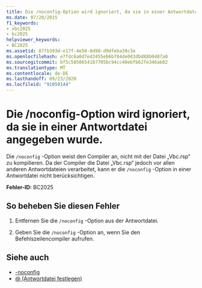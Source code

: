 ```yaml
---
title: Die /noconfig-Option wird ignoriert, da sie in einer Antwortdatei angegeben wurde
ms.date: 07/20/2015
f1_keywords:
- vbc2025
- bc2025
helpviewer_keywords:
- BC2025
ms.assetid: 87fb393d-e17f-4e50-8d98-d9dfeba30c3e
ms.openlocfilehash: e7fdc6a0d7ed3455eb6b704de0d3dbd88b0487a0
ms.sourcegitcommit: bf5c5850654187705bc94cc40ebfb62fe346ab02
ms.translationtype: MT
ms.contentlocale: de-DE
ms.lasthandoff: 09/23/2020
ms.locfileid: "91059144"
---
```

# <a name="ignoring-noconfig-option-because-it-was-specified-in-a-response-file"></a>Die /noconfig-Option wird ignoriert, da sie in einer Antwortdatei angegeben wurde.

Die `/noconfig` -Option weist den Compiler an, nicht mit der Datei „Vbc.rsp“ zu kompilieren. Da der Compiler die Datei „Vbc.rsp“ jedoch vor allen anderen Antwortdateien verarbeitet, kann er die `/noconfig` -Option in einer Antwortdatei nicht berücksichtigen.  
  
 **Fehler-ID:** BC2025  
  
## <a name="to-correct-this-error"></a>So beheben Sie diesen Fehler  
  
1. Entfernen Sie die `/noconfig` -Option aus der Antwortdatei.  
  
2. Geben Sie die `/noconfig` -Option an, wenn Sie den Befehlszeilencompiler aufrufen.  
  
## <a name="see-also"></a>Siehe auch

- [-noconfig](../reference/command-line-compiler/noconfig.md)
- [@ (Antwortdatei festlegen)](../reference/command-line-compiler/specify-response-file.md)
